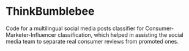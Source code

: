 # ThinkBumblebee
Code for a multilingual social media posts classifier for Consumer-Marketer-Influencer classification, which helped in assisting the social media team to separate real consumer reviews from promoted ones.
